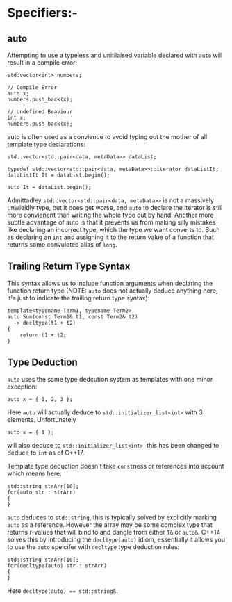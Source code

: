 # Specifiers:-

## auto
Attempting to use a typeless and unitilaised variable declared with ```auto``` will result in a compile error:

```
std:vector<int> numbers;

// Compile Error
auto x;
numbers.push_back(x);

// Undefined Beaviour
int x;
numbers.push_back(x);
```

auto is often used as a convience to avoid typing out the mother of all template type declarations:

```
std::vector<std::pair<data, metaData>> dataList;

typedef std::vector<std::pair<data, metaData>>::iterator dataListIt;
dataListIt It = dataList.begin();

auto It = dataList.begin();
```

Admittadley ```std::vector<std::pair<data, metaData>>``` is not a massively unwieldly type, but it does get worse, and ```auto``` to declare the iterator is still more convienent than writing the whole type out by hand. Another more subtle advantage of auto is that it prevents us from making silly mistakes like declaring an incorrect type, which the type we want converts to. Such as declaring an ```int``` and assigning it to the return value of a function that returns some convuloted alias of ```long```.

## Trailing Return Type Syntax

This syntax allows us to include function arguments when declaring the function return type (NOTE: ```auto``` does not actually deduce anything here, it's just to indicate the trailing return type syntax): 

```
template<typename Term1, typename Term2>
auto Sum(const Term1& t1, const Term2& t2)
  -> decltype(t1 + t2)
{
    return t1 + t2;
}
```

## Type Deduction

```auto``` uses the same type dedcution system as templates with one minor execption:

```
auto x = { 1, 2, 3 };
```

Here ```auto``` will actually deduce to ```std::initializer_list<int>``` with 3 elements. Unfortunately 

```
auto x = { 1 };
```

will also deduce to ```std::initializer_list<int>```, this has been changed to deduce to ```int``` as of C++17.

Template type deduction doesn't take `const`ness or references into account which means here:

```
std::string strArr[10];
for(auto str : strArr)
{
}
```

```auto``` deduces to ```std::string```, this is typically solved by explicitly marking ```auto``` as a reference. However the array may be some complex type that returns r-values that will bind to and dangle from either ```T&``` or ```auto&```. C++14 solves this by introducing the ```decltype(auto)``` idiom, essentially it allows you to use the ```auto``` speicifer with ```decltype``` type deduction rules:
```
std::string strArr[10];
for(decltype(auto) str : strArr)
{
}
```

Here ```decltype(auto) == std::string&```.
